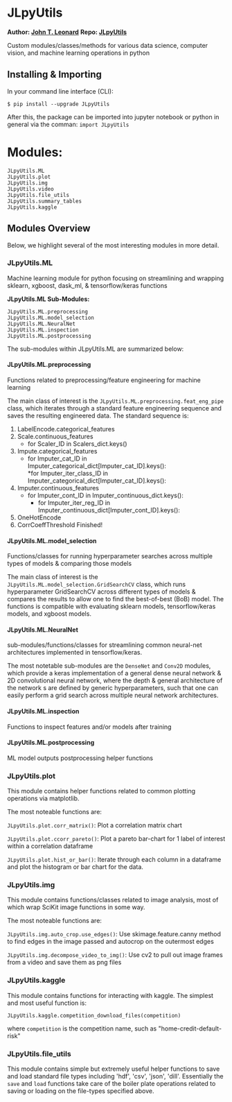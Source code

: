 # JLpyUtils
__Author: [John T. Leonard](https://www.linkedin.com/in/johntleonard/)__
__Repo: [JLpyUtils](https://github.com/jlnerd/JLpyUtils)__

Custom modules/classes/methods for various data science, computer vision, and machine learning operations in python
    
## Installing & Importing
In your command line interface (CLI):
```
$ pip install --upgrade JLpyUtils
```
After this, the package can be imported into jupyter notebook or python in general via the comman:
```import JLpyUtils```


# Modules:
```
JLpyUtils.ML
JLpyUtils.plot
JLpyUtils.img
JLpyUtils.video
JLpyUtils.file_utils
JLpyUtils.summary_tables
JLpyUtils.kaggle
```

## Modules Overview

Below, we highlight several of the most interesting modules in more detail.

### JLpyUtils.ML
Machine learning module for python focusing on streamlining and wrapping sklearn, xgboost, dask_ml, & tensorflow/keras functions

__JLpyUtils.ML Sub-Modules:__
```
JLpyUtils.ML.preprocessing 
JLpyUtils.ML.model_selection
JLpyUtils.ML.NeuralNet
JLpyUtils.ML.inspection
JLpyUtils.ML.postprocessing
````

The sub-modules within JLpyUtils.ML are summarized below:

#### JLpyUtils.ML.preprocessing 
Functions related to preprocessing/feature engineering for machine learning

The main class of interest is the ```JLpyUtils.ML.preprocessing.feat_eng_pipe``` class, which iterates through a standard feature engineering sequence and saves the resulting engineered data. The standard sequence is:

1. LabelEncode.categorical_features
2. Scale.continuous_features
    * for Scaler_ID in Scalers_dict.keys()
3. Impute.categorical_features
    * for Imputer_cat_ID in Imputer_categorical_dict[Imputer_cat_ID].keys():<br>
        *for Imputer_iter_class_ID in Imputer_categorical_dict[Imputer_cat_ID].keys():
4. Imputer.continuous_features
    * for Imputer_cont_ID in Imputer_continuous_dict.keys():
        * for Imputer_iter_reg_ID in Imputer_continuous_dict[Imputer_cont_ID].keys():
5. OneHotEncode
6. CorrCoeffThreshold
Finished!
        
#### JLpyUtils.ML.model_selection
Functions/classes for running hyperparameter searches across multiple types of models & comparing those models

The main class of interest is the ```JLpyUtils.ML.model_selection.GridSearchCV``` class, which runs hyperparameter GridSearchCV across different types of models & compares the results to allow one to find the best-of-best (BoB) model. The functions is compatible with evaluating sklearn models, tensorflow/keras models, and xgboost models.

#### JLpyUtils.ML.NeuralNet
sub-modules/functions/classes for streamlining common neural-net architectures implemented in tensorflow/keras.

The most notetable sub-modules are the ```DenseNet``` and ```Conv2D``` modules, which provide a keras implementation of a general dense neural network & 2D convolutional neural network, where the depth & general architecture of the network s are defined by generic hyperparameters, such that one can easily perform a grid search across multiple neural network architectures.

#### JLpyUtils.ML.inspection
Functions to inspect features and/or models after training

#### JLpyUtils.ML.postprocessing
ML model outputs postprocessing helper functions


### JLpyUtils.plot
This module contains helper functions related to common plotting operations via matplotlib.

The most noteable functions are:

```JLpyUtils.plot.corr_matrix()```: Plot a correlation matrix chart

```JLpyUtils.plot.ccorr_pareto()```: Plot a pareto bar-chart for 1 label of interest within a correlation dataframe

```JLpyUtils.plot.hist_or_bar()```: Iterate through each column in a dataframe and plot the histogram or bar chart for the data.

### JLpyUtils.img
This module contains functions/classes related to image analysis, most of which wrap SciKit image functions in some way.

The most noteable functions are: 

```JLpyUtils.img.auto_crop.use_edges()```: Use skimage.feature.canny method to find edges in the image passed and autocrop on the outermost edges

```JLpyUtils.img.decompose_video_to_img()```: Use cv2 to pull out image frames from a video and save them as png files


### JLpyUtils.kaggle
This module contains functions for interacting with kaggle. The simplest and most useful function is:
```
JLpyUtils.kaggle.competition_download_files(competition)
```
where ```competition``` is the competition name, such as  "home-credit-default-risk"

### JLpyUtils.file_utils
This module contains simple but extremely useful helper functions to save and load standard file types including 'hdf', 'csv', 'json', 'dill'. Essentially the ```save``` and ```load``` functions take care of the boiler plate operations related to saving or loading on the file-types specified above.

